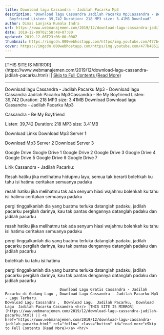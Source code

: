 ```yaml
---
title: Download lagu Cassandra - Jadilah Pacarku Mp3
description: "Download lagu Cassandra Jadilah Pacarku Mp3Cassandra - Be My
  Boyfriend Listen: 39,742 Duration: 218 MP3 size: 3.41MB Download"
author: Dimas Lanjaka Kumala Indra
url: https://www.webmanajemen.com/2019/12/download-lagu-cassandra-jadilah-pacarku.html
date: 2019-12-09T02:58:48+07:00
updated: 2019-12-06T23:06:00.000Z
thumbnail: https://imgcdn.000webhostapp.com/https/img.youtube.com/477b48512aab98259a1724b5ce30137a.jpeg
cover: https://imgcdn.000webhostapp.com/https/img.youtube.com/477b48512aab98259a1724b5ce30137a.jpeg
---
```


<hr/> [THIS SITE IS MIRROR](https://www.webmanajemen.com/2019/12/download-lagu-cassandra-jadilah-pacarku.html) || <a href="https://www.webmanajemen.com/2019/12/download-lagu-cassandra-jadilah-pacarku.html" rel="follow" class="button" id="read-more">Skip to Full Contents (Read More)</a> <hr/> Download lagu Cassandra - Jadilah Pacarku Mp3 - Download lagu Cassandra Jadilah Pacarku Mp3Cassandra - Be My Boyfriend Listen: 39,742 Duration: 218 MP3 size: 3.41MB Download Download lagu Cassandra - Jadilah Pacarku Mp3

Cassandra - Be My Boyfriend

  Listen: 39,742 
  Duration: 218 
  MP3 size: 3.41MB 

  Download Links 
  Download Mp3 Server 1 

  Download Mp3 Server 2 
  Download Server 3 


  Google Drive   Google Drive 1 
  Google Drive 2 
  Google Drive 3 
  Google Drive 4 
  Google Drive 5 
  Google Drive 6 
  Google Drive 7 


                             
Lirik Cassandra - Jadilah Pacarku:
                             
Resah hatiku jika melihatmu
  hidupmu layu, semua tak berarti
  bolehkah ku tahu isi hatimu
  ceritakan semuanya padaku
  
  resah hatiku jika melihatmu
  tak ada senyum hiasi wajahmu
  bolehkah ku tahu isi hatimu
  ceritakan semuanya padaku
  
  pergi tinggalkanlah dia yang buatmu terluka
  datanglah padaku, jadilah pacarku
  pergilah darinya, kau tak pantas dengannya
  datanglah padaku dan jadilah pacarku
  
  resah hatiku jika melihatmu
  tak ada senyum hiasi wajahmu
  bolehkah ku tahu isi hatimu
  ceritakan semuanya padaku
  
  pergi tinggalkanlah dia yang buatmu terluka
  datanglah padaku, jadilah pacarku
  pergilah darinya, kau tak pantas dengannya
  datanglah padaku dan jadilah pacarku
  
  bolehkah ku tahu isi hatimu
  
  pergi tinggalkanlah dia yang buatmu terluka
  datanglah padaku, jadilah pacarku
  pergilah darinya, kau tak pantas dengannya
  datanglah padaku dan jadilah pacarku                                 
                                 
                             Download Lagu Gratis Cassandra - Jadilah Pacarku di Gudang Lagu , Download Lagu Cassandra - Jadilah Pacarku Mp3 - Lagu Terbaru.                                                         Download Lagu Cassandra ,  Download Lagu  Jadilah Pacarku,  Download Lagu  Jadilah Pacarku Cassandra <hr/> [THIS SITE IS MIRROR](https://www.webmanajemen.com/2019/12/download-lagu-cassandra-jadilah-pacarku.html) || <a href="https://www.webmanajemen.com/2019/12/download-lagu-cassandra-jadilah-pacarku.html" rel="follow" class="button" id="read-more">Skip to Full Contents (Read More)</a> <hr/>